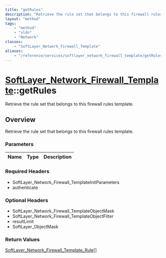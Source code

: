 ```yaml
---
title: "getRules"
description: "Retrieve the rule set that belongs to this firewall rules template."
layout: "method"
tags:
    - "method"
    - "sldn"
    - "Network"
classes:
    - "SoftLayer_Network_Firewall_Template"
aliases:
    - "/reference/services/softlayer_network_firewall_template/getRules"
---
```

# [SoftLayer_Network_Firewall_Template](/reference/services/SoftLayer_Network_Firewall_Template)::getRules

Retrieve the rule set that belongs to this firewall rules template.


## Overview 
Retrieve the rule set that belongs to this firewall rules template.

### Parameters 
|Name | Type | Description |
| --- | --- | --- |


### Required Headers
* SoftLayer_Network_Firewall_TemplateInitParameters
* authenticate

### Optional Headers
* SoftLayer_Network_Firewall_TemplateObjectMask
* SoftLayer_Network_Firewall_TemplateObjectFilter
* resultLimit
* SoftLayer_ObjectMask

### Return Values
<a href='/reference/datatypes/SoftLayer_Network_Firewall_Template_Rule'>SoftLayer_Network_Firewall_Template_Rule[] </a>

